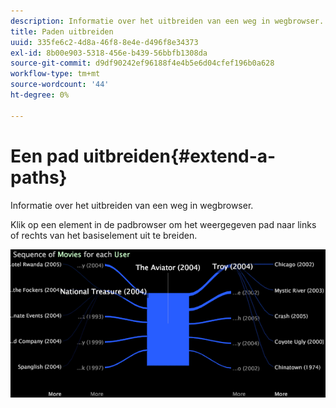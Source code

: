 ```yaml
---
description: Informatie over het uitbreiden van een weg in wegbrowser.
title: Paden uitbreiden
uuid: 335fe6c2-4d8a-46f8-8e4e-d496f8e34373
exl-id: 8b00e903-5318-456e-b439-56bbfb1308da
source-git-commit: d9df90242ef96188f4e4b5e6d04cfef196b0a628
workflow-type: tm+mt
source-wordcount: '44'
ht-degree: 0%

---
```


# Een pad uitbreiden{#extend-a-paths}

Informatie over het uitbreiden van een weg in wegbrowser.

Klik op een element in de padbrowser om het weergegeven pad naar links of rechts van het basiselement uit te breiden.

![](assets/vis_PathBrowser_ExplorePaths.png)

